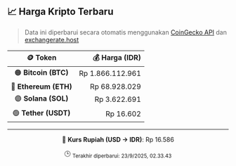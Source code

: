 

<!-- HARGA_KRIPTO -->
## 📈 Harga Kripto Terbaru

> Data ini diperbarui secara otomatis menggunakan [CoinGecko API](https://www.coingecko.com/) dan [exchangerate.host](https://exchangerate.host/)

<div align="center">

| 🪙 Token | 💰 Harga (IDR) |
|:------:|---------------:|
| 🟠 **Bitcoin (BTC)**   | Rp 1.866.112.961 |
| 🔵 **Ethereum (ETH)**  | Rp 68.928.029 |
| 🟣 **Solana (SOL)**    | Rp 3.622.691 |
| 🟢 **Tether (USDT)**   | Rp 16.602 |

---

💱 **Kurs Rupiah (USD → IDR)**: Rp 16.586

🕒 <sub>Terakhir diperbarui: 23/9/2025, 02.33.43</sub>

</div>
<!-- /HARGA_KRIPTO -->